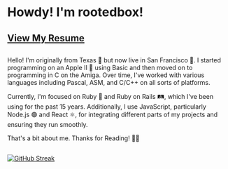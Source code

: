 # Howdy! I'm rootedbox!

## [View My Resume](RESUME.md)
##

Hello! I'm originally from Texas 🤠 but now live in San Francisco 🌉. I started programming on an Apple II 🍏 using Basic and then moved on to programming in C on the Amiga. Over time, I've worked with various languages including Pascal, ASM, and C/C++ on all sorts of platforms.

Currently, I'm focused on Ruby 💎 and Ruby on Rails 🛤️, which I've been using for the past 15 years. Additionally, I use JavaScript, particularly Node.js 🟢 and React ⚛️, for integrating different parts of my projects and ensuring they run smoothly.

That's a bit about me. Thanks for Reading! 👋😄

##
##

[![GitHub Streak](https://streak-stats.demolab.com?user=rootedbox&theme=javascript-dark&hide_border=true&mode=weekly)](https://git.io/streak-stats)


